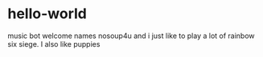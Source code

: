 # hello-world
music bot
welcome 
names nosoup4u and i just like to play a lot of rainbow six siege.
I also like puppies
